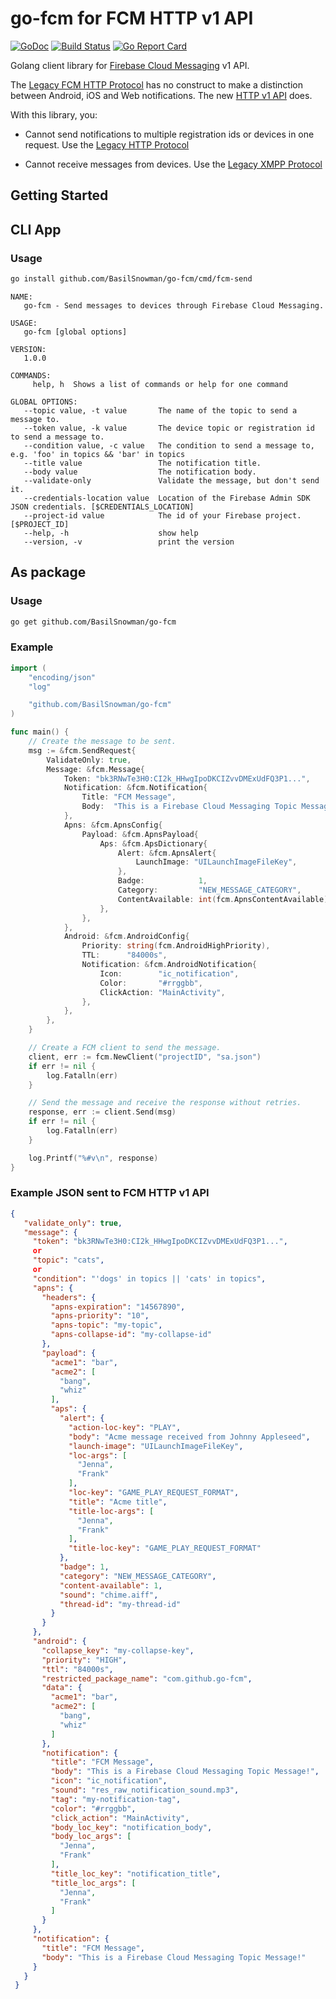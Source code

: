 # go-fcm for FCM HTTP v1 API

[![GoDoc](https://godoc.org/github.com/BasilSnowman/go-fcm?status.svg)](https://godoc.org/github.com/BasilSnowman/go-fcm)
[![Build Status](https://travis-ci.org/BasilSnowman/go-fcm.svg?branch=master)](https://travis-ci.org/BasilSnowman/go-fcm)
[![Go Report Card](https://goreportcard.com/badge/github.com/BasilSnowman/go-fcm)](https://goreportcard.com/report/github.com/BasilSnowman/go-fcm)

Golang client library for [Firebase Cloud Messaging](https://firebase.google.com/docs/cloud-messaging/) v1 API.

The [Legacy FCM HTTP Protocol](https://firebase.google.com/docs/cloud-messaging/http-server-ref) has no construct to make a distinction between Android, iOS and Web notifications. The new [HTTP v1 API](https://firebase.google.com/docs/reference/fcm/rest/v1/projects.messages) does. 

With this library, you:
* Cannot send notifications to multiple registration ids or devices in one request. Use the [Legacy HTTP Protocol](https://firebase.google.com/docs/cloud-messaging/http-server-ref_)

* Cannot receive messages from devices. Use the [Legacy XMPP Protocol](https://firebase.google.com/docs/cloud-messaging/xmpp-server-ref) 

## Getting Started

## CLI App

### Usage

```bash
go install github.com/BasilSnowman/go-fcm/cmd/fcm-send

```

```
NAME:
   go-fcm - Send messages to devices through Firebase Cloud Messaging.

USAGE:
   go-fcm [global options]

VERSION:
   1.0.0

COMMANDS:
     help, h  Shows a list of commands or help for one command

GLOBAL OPTIONS:
   --topic value, -t value       The name of the topic to send a message to.
   --token value, -k value       The device topic or registration id to send a message to.
   --condition value, -c value   The condition to send a message to, e.g. 'foo' in topics && 'bar' in topics
   --title value                 The notification title.
   --body value                  The notification body.
   --validate-only               Validate the message, but don't send it.
   --credentials-location value  Location of the Firebase Admin SDK JSON credentials. [$CREDENTIALS_LOCATION]
   --project-id value            The id of your Firebase project. [$PROJECT_ID]
   --help, -h                    show help
   --version, -v                 print the version
```

## As package

### Usage

```bash
go get github.com/BasilSnowman/go-fcm

```

### Example

```go
import (
	"encoding/json"
	"log"

	"github.com/BasilSnowman/go-fcm"
)

func main() {
	// Create the message to be sent.
	msg := &fcm.SendRequest{
		ValidateOnly: true,
		Message: &fcm.Message{
			Token: "bk3RNwTe3H0:CI2k_HHwgIpoDKCIZvvDMExUdFQ3P1...",
			Notification: &fcm.Notification{
				Title: "FCM Message",
				Body:  "This is a Firebase Cloud Messaging Topic Message!",
			},
			Apns: &fcm.ApnsConfig{
				Payload: &fcm.ApnsPayload{
					Aps: &fcm.ApsDictionary{
						Alert: &fcm.ApnsAlert{
							LaunchImage: "UILaunchImageFileKey",
						},
						Badge:            1,
						Category:         "NEW_MESSAGE_CATEGORY",
						ContentAvailable: int(fcm.ApnsContentAvailable),
					},
				},
			},
			Android: &fcm.AndroidConfig{
				Priority: string(fcm.AndroidHighPriority),
				TTL:      "84000s",
				Notification: &fcm.AndroidNotification{
					Icon:        "ic_notification",
					Color:       "#rrggbb",
					ClickAction: "MainActivity",
				},
			},
		},
	}

	// Create a FCM client to send the message.
	client, err := fcm.NewClient("projectID", "sa.json")
	if err != nil {
		log.Fatalln(err)
	}

	// Send the message and receive the response without retries.
	response, err := client.Send(msg)
	if err != nil {
		log.Fatalln(err)
	}

	log.Printf("%#v\n", response)
}
```

### Example JSON sent to FCM HTTP v1 API

```json
{
   "validate_only": true,
   "message": {
     "token": "bk3RNwTe3H0:CI2k_HHwgIpoDKCIZvvDMExUdFQ3P1...",
     or
     "topic": "cats", 
     or
     "condition": "'dogs' in topics || 'cats' in topics", 
     "apns": {
       "headers": {
         "apns-expiration": "14567890",
         "apns-priority": "10",
         "apns-topic": "my-topic",
         "apns-collapse-id": "my-collapse-id"
       },
       "payload": {
         "acme1": "bar",
         "acme2": [
           "bang",
           "whiz"
         ],
         "aps": {
           "alert": {
             "action-loc-key": "PLAY",
             "body": "Acme message received from Johnny Appleseed",
             "launch-image": "UILaunchImageFileKey",
             "loc-args": [
               "Jenna",
               "Frank"
             ],
             "loc-key": "GAME_PLAY_REQUEST_FORMAT",
             "title": "Acme title",
             "title-loc-args": [
               "Jenna",
               "Frank"
             ],
             "title-loc-key": "GAME_PLAY_REQUEST_FORMAT"
           },
           "badge": 1,
           "category": "NEW_MESSAGE_CATEGORY",
           "content-available": 1,
           "sound": "chime.aiff",
           "thread-id": "my-thread-id"
         }
       }
     },
     "android": {
       "collapse_key": "my-collapse-key",
       "priority": "HIGH",
       "ttl": "84000s",
       "restricted_package_name": "com.github.go-fcm",
       "data": {
         "acme1": "bar",
         "acme2": [
           "bang",
           "whiz"
         ]
       },
       "notification": {
         "title": "FCM Message",
         "body": "This is a Firebase Cloud Messaging Topic Message!",
         "icon": "ic_notification",
         "sound": "res_raw_notification_sound.mp3",
         "tag": "my-notification-tag",
         "color": "#rrggbb",
         "click_action": "MainActivity",
         "body_loc_key": "notification_body",
         "body_loc_args": [
           "Jenna",
           "Frank"
         ],
         "title_loc_key": "notification_title",
         "title_loc_args": [
           "Jenna",
           "Frank"
         ]
       }
     },
     "notification": {
       "title": "FCM Message",
       "body": "This is a Firebase Cloud Messaging Topic Message!"
     }
   }
 }
```
